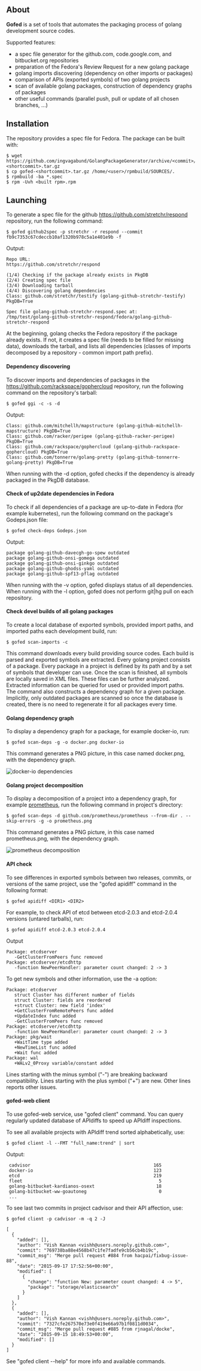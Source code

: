## About

**Gofed** is a set of tools that automates the packaging process of golang development source codes.

Supported features:
* a spec file generator for the github.com, code.google.com, and bitbucket.org repositories
* preparation of the Fedora's Review Request for a new golang package
* golang imports discovering (dependency on other imports or packages)
* comparison of APIs (exported symbols) of two golang projects
* scan of available golang packages, construction of dependency graphs of packages
* other useful commands (parallel push, pull or update of all chosen branches, ...)

## Installation
The repository provides a spec file for Fedora. The package can be built with:

   ```vim
   $ wget https://github.com/ingvagabund/GolangPackageGenerator/archive/<commit>/gofed-<shortcommit>.tar.gz
   $ cp gofed-<shortcommit>.tar.gz /home/<user>/rpmbuild/SOURCES/.
   $ rpmbuild -ba *.spec
   $ rpm -Uvh <built rpm>.rpm
   ```

## Launching
To generate a spec file for the github https://github.com/stretchr/respond repository, run the following command:

   ```vim
   $ gofed github2spec -p stretchr -r respond --commit fb9c7353c67cdeccb10af1320b978c5a1e401e9b -f
   ```

Output:
   ```vim
   Repo URL:
   https://github.com/stretchr/respond

   (1/4) Checking if the package already exists in PkgDB
   (2/4) Creating spec file
   (3/4) Downloading tarball
   (4/4) Discovering golang dependencies
   Class: github.com/stretchr/testify (golang-github-stretchr-testify) PkgDB=True

   Spec file golang-github-stretchr-respond.spec at:
   /tmp/test/golang-github-stretchr-respond/fedora/golang-github-stretchr-respond
   ```
   
At the beginning, golang checks the Fedora repository if the package already exists. If not, it creates a spec file (needs to be filled for missing data), downloads the tarball, and lists all dependencies (classes of imports decomposed by a repository - common import path prefix).

#### Dependency discovering
To discover imports and dependencies of packages in the https://github.com/rackspace/gophercloud repository, run the following command on the repository's tarball:

   ```vim
   $ gofed ggi -c -s -d
   ```

Output:

   ```vim
   Class: github.com/mitchellh/mapstructure (golang-github-mitchellh-mapstructure) PkgDB=True
   Class: github.com/racker/perigee (golang-github-racker-perigee) PkgDB=True
   Class: github.com/rackspace/gophercloud (golang-github-rackspace-gophercloud) PkgDB=True
   Class: github.com/tonnerre/golang-pretty (golang-github-tonnerre-golang-pretty) PkgDB=True
   ```

When running with the -d option, gofed checks if the dependency is already packaged in the PkgDB database.

#### Check of up2date dependencies in Fedora
To check if all dependencies of a package are up-to-date in Fedora (for example kubernetes), run the following command on the package's Godeps.json file:

   ```vim
   $ gofed check-deps Godeps.json
   ```

Output:

   ```vim
   package golang-github-davecgh-go-spew outdated
   package golang-github-onsi-gomega outdated
   package golang-github-onsi-ginkgo outdated
   package golang-github-ghodss-yaml outdated
   package golang-github-spf13-pflag outdated
   ```

When running with the -v option, gofed displays status of all dependencies.
When running with the -l option, gofed does not perform git|hg pull on each repository.

#### Check devel builds of all golang packages

To create a local database of exported symbols, provided import paths, and imported paths each development build, run:

   ```vim
   $ gofed scan-imports -c
   ```
   
   This command downloads every build providing source codes. Each build is parsed and exported symbols are extracted. Every golang project consists of a package. Every package in a project is defined by its path and by a set of symbols that developer can use. Once the scan is finished, all symbols are locally saved in XML files. These files can be further analyzed.
   Extracted information can be queried for used or provided import paths. The command also constructs a dependency graph for a given package.
   Implicitly, only outdated packages are scanned so once the database is created, there is no need to regenerate it for all packages every time.
   
#### Golang dependency graph

To display a dependency graph for a package, for example docker-io, run:

   ```vim
   $ gofed scan-deps -g -o docker.png docker-io
   ```

This command generates a PNG picture, in this case named docker.png, with the dependency graph.

![docker-io dependencies](https://raw.githubusercontent.com/ingvagabund/GolangPackageGenerator/master/docker.png)

#### Golang project decomposition

To display a decomposition of a project into a dependency graph, for example [prometheus](https://github.com/prometheus/prometheus), run the following command in project's directory:

   ```vim
   $ gofed scan-deps -d github.com/prometheus/prometheus --from-dir . --skip-errors -g -o prometheus.png
   ```

This command generates a PNG picture, in this case named prometheus.png, with the dependency graph.

![prometheus decomposition](https://raw.githubusercontent.com/ingvagabund/GolangPackageGenerator/master/prometheus.png)


#### API check

To see differences in exported symbols between two releases, commits, or versions of the same project, use the "gofed apidiff" command in the following format:

   ```vim
   $ gofed apidiff <DIR1> <DIR2>
   ```

For example, to check API of etcd between etcd-2.0.3 and etcd-2.0.4 versions (untared tarballs), run:

   ```vim
   $ gofed apidiff etcd-2.0.3 etcd-2.0.4
   ```
   
   Output
   
   ```vim
   Package: etcdserver
      -GetClusterFromPeers func removed
   Package: etcdserver/etcdhttp
      -function NewPeerHandler: parameter count changed: 2 -> 3
   ```
   
   To get new symbols and other information, use the -a option:
   
   ```vim
   Package: etcdserver
      struct Cluster has different number of fields
      struct Cluster: fields are reordered
      +struct Cluster: new field 'index'
      +GetClusterFromRemotePeers func added
      +UpdateIndex func added
      -GetClusterFromPeers func removed
   Package: etcdserver/etcdhttp
      -function NewPeerHandler: parameter count changed: 2 -> 3
   Package: pkg/wait
      +WaitTime type added
      +NewTimeList func added
      +Wait func added
   Package: wal
      +WALv2_0Proxy variable/constant added
   ```
   
   Lines starting with the minus symbol ("-") are breaking backward compatibility. Lines starting with the plus symbol ("+") are new. Other lines reports other issues.

#### gofed-web client

To use gofed-web service, use "gofed client" command. You can query regularly
updated database of APIdiffs to speed up APIdiff inspections.


To see all available projects with APIdiff trend sorted alphabetically, use:

   ```vim
   $ gofed client -l --FMT "full_name:trend" | sort
   ```

   Output:

   ```vim
    cadvisor                                              165
    docker-io                                             123
    etcd                                                  219
    fleet                                                   5
    golang-bitbucket-kardianos-osext                       18
    golang-bitbucket-ww-goautoneg                           0
    ...
   ```

To see last two commits in project cadvisor and their API affection, use:

   ```vim
   $ gofed client -p cadvisor -m -q 2 -J 
   ```

   ```vim
   [
     {
       "added": [],
       "author": "Vish Kannan <vishh@users.noreply.github.com>",
       "commit": "769738ba88e4568b47c1fe7fadfe9cb56cb4b19c",
       "commit_msg": "Merge pull request #884 from hacpai/fixbug-issue-88",
       "date": "2015-09-17 17:52:56+00:00",
       "modified": [
         {
           "change": "function New: parameter count changed: 4 -> 5",
           "package": "storage/elasticsearch"
         }
       ]
     },
     {
       "added": [],
       "author": "Vish Kannan <vishh@users.noreply.github.com>",
       "commit": "7327cfe267570e73e0f419e66a97b1f0811d0034",
       "commit_msg": "Merge pull request #885 from rjnagal/docke",
       "date": "2015-09-15 18:49:53+00:00",
       "modified": []
     }
   ]
   ```
See "gofed client --help" for more info and available commands.

